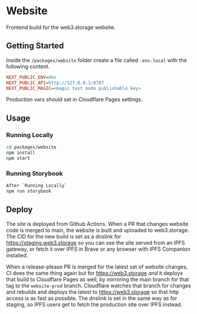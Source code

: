 # Website

Frontend build for the web3.storage website.

## Getting Started

Inside the `/packages/website` folder create a file called `.env.local` with the following content.

```ini
NEXT_PUBLIC_ENV=dev
NEXT_PUBLIC_API=http://127.0.0.1:8787
NEXT_PUBLIC_MAGIC=<magic test mode publishable key>
```

Production vars should set in Cloudflare Pages settings.

## Usage

### Running Locally

```bash
cd packages/website
npm install
npm start
```

### Running Storybook

```bash
After `Running Locally`
npm run storybook
```

## Deploy

The site is deployed from Github Actions. When a PR that changes website code is merged to main, the website is built and uploaded to web3.storage. The CID for the new build is set as a dnslink for https://staging.web3.storage so you can see the site served from an IPFS gateway, or fetch it over IPFS in Brave or any browser with IPFS Companion installed.

When a release-please PR is merged for the latest set of website changes, CI does the same thing again but for https://web3.storage *and* it deploys that build to Cloudflare Pages as well, by mirroring the main branch for that tag to the `website-prod` branch. Cloudflare watches that branch for changes and rebuilds and deploys the latest to https://web3.storage so that http access is as fast as possible. The dnslink is set in the same way as for staging, so IPFS users get to fetch the production site over IPFS instead.